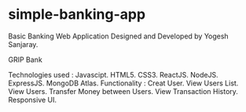# simple-banking-app
Basic Banking Web Application Designed and Developed by Yogesh Sanjaray.

GRIP Bank

Technologies used :
Javascipt.
HTML5.
CSS3.
ReactJS.
NodeJS.
ExpressJS.
MongoDB Atlas.
Functionality :
Creat User.
View Users List.
View Users.
Transfer Money between Users.
View Transaction History.
Responsive UI.

